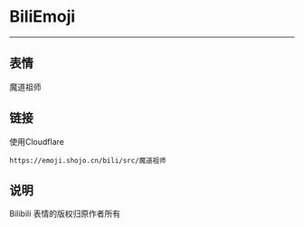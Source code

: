 # BiliEmoji
---
## 表情
魔道祖师
## 链接
使用Cloudflare
```
https://emoji.shojo.cn/bili/src/魔道祖师
```
## 说明
Bilibili 表情的版权归原作者所有
